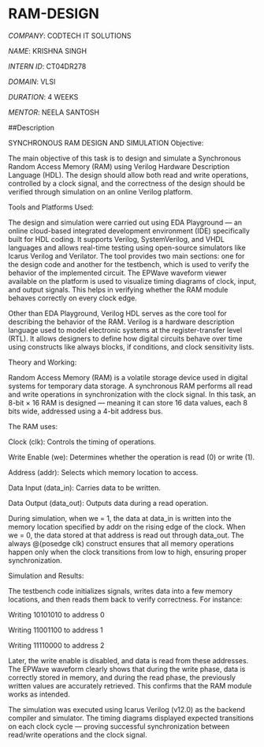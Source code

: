# RAM-DESIGN

*COMPANY*: CODTECH IT SOLUTIONS  

*NAME*: KRISHNA SINGH 

*INTERN ID*: CT04DR278  

*DOMAIN*: VLSI 

*DURATION*: 4 WEEKS  

*MENTOR*: NEELA SANTOSH  

##Description 

SYNCHRONOUS RAM DESIGN AND SIMULATION
Objective:

The main objective of this task is to design and simulate a Synchronous Random Access Memory (RAM) using Verilog Hardware Description Language (HDL). The design should allow both read and write operations, controlled by a clock signal, and the correctness of the design should be verified through simulation on an online Verilog platform.

Tools and Platforms Used:

The design and simulation were carried out using EDA Playground — an online cloud-based integrated development environment (IDE) specifically built for HDL coding. It supports Verilog, SystemVerilog, and VHDL languages and allows real-time testing using open-source simulators like Icarus Verilog and Verilator. The tool provides two main sections: one for the design code and another for the testbench, which is used to verify the behavior of the implemented circuit.
The EPWave waveform viewer available on the platform is used to visualize timing diagrams of clock, input, and output signals. This helps in verifying whether the RAM module behaves correctly on every clock edge.

Other than EDA Playground, Verilog HDL serves as the core tool for describing the behavior of the RAM. Verilog is a hardware description language used to model electronic systems at the register-transfer level (RTL). It allows designers to define how digital circuits behave over time using constructs like always blocks, if conditions, and clock sensitivity lists.

Theory and Working:

Random Access Memory (RAM) is a volatile storage device used in digital systems for temporary data storage. A synchronous RAM performs all read and write operations in synchronization with the clock signal. In this task, an 8-bit × 16 RAM is designed — meaning it can store 16 data values, each 8 bits wide, addressed using a 4-bit address bus.

The RAM uses:

Clock (clk): Controls the timing of operations.

Write Enable (we): Determines whether the operation is read (0) or write (1).

Address (addr): Selects which memory location to access.

Data Input (data_in): Carries data to be written.

Data Output (data_out): Outputs data during a read operation.

During simulation, when we = 1, the data at data_in is written into the memory location specified by addr on the rising edge of the clock. When we = 0, the data stored at that address is read out through data_out. The always @(posedge clk) construct ensures that all memory operations happen only when the clock transitions from low to high, ensuring proper synchronization.

Simulation and Results:

The testbench code initializes signals, writes data into a few memory locations, and then reads them back to verify correctness. For instance:

Writing 10101010 to address 0

Writing 11001100 to address 1

Writing 11110000 to address 2

Later, the write enable is disabled, and data is read from these addresses. The EPWave waveform clearly shows that during the write phase, data is correctly stored in memory, and during the read phase, the previously written values are accurately retrieved. This confirms that the RAM module works as intended.

The simulation was executed using Icarus Verilog (v12.0) as the backend compiler and simulator. The timing diagrams displayed expected transitions on each clock cycle — proving successful synchronization between read/write operations and the clock signal.





